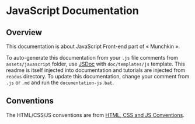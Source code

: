 # JavaScript Documentation #



## Overview ##

This documentation is about JavaScript Front-end part of « Munchkin ».

To auto-generate this documentation from your `.js` file comments from `assets/javascript` folder, use [JSDoc](https://www.npmjs.com/package/jsdoc) with `doc/templates/js` template. This readme is itself injected into documentation and tutorials are injected from `readus` directory. To update this documentation, change your comment from `.js` or `.md` and run the `documentation-js.bat`.



## Conventions ##

The HTML/CSS/JS conventions are from [HTML, CSS and JS Conventions](https://blog.lesieur.name/conventions-html-et-css-orientes-composants/).